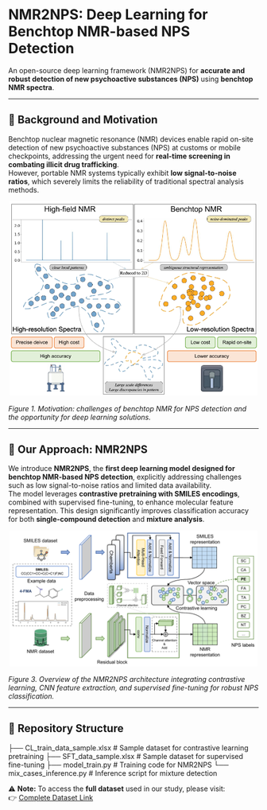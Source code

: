 # NMR2NPS: Deep Learning for Benchtop NMR-based NPS Detection

An open-source deep learning framework (NMR2NPS) for **accurate and robust detection of new psychoactive substances (NPS)** using **benchtop NMR spectra**.  

---

## 📖 Background and Motivation

Benchtop nuclear magnetic resonance (NMR) devices enable rapid on-site detection of new psychoactive substances (NPS) at customs or mobile checkpoints, addressing the urgent need for **real-time screening in combating illicit drug trafficking**.  
However, portable NMR systems typically exhibit **low signal-to-noise ratios**, which severely limits the reliability of traditional spectral analysis methods.  

<p align="center">
  <img src="fig/figure1.pdf" width="500"/>
</p>

*Figure 1. Motivation: challenges of benchtop NMR for NPS detection and the opportunity for deep learning solutions.*

---

## 🚀 Our Approach: NMR2NPS

We introduce **NMR2NPS**, the **first deep learning model designed for benchtop NMR-based NPS detection**, explicitly addressing challenges such as low signal-to-noise ratios and limited data availability.  
The model leverages **contrastive pretraining with SMILES encodings**, combined with supervised fine-tuning, to enhance molecular feature representation. This design significantly improves classification accuracy for both **single-compound detection** and **mixture analysis**.

<p align="center">
  <img src="fig/figure3.pdf" width="500"/>
</p>

*Figure 3. Overview of the NMR2NPS architecture integrating contrastive learning, CNN feature extraction, and supervised fine-tuning for robust NPS classification.*

---

## 📂 Repository Structure
├── CL_train_data_sample.xlsx # Sample dataset for contrastive learning pretraining
├── SFT_data_sample.xlsx # Sample dataset for supervised fine-tuning
├── model_train.py # Training code for NMR2NPS
└── mix_cases_inference.py # Inference script for mixture detection

⚠️ **Note:** To access the **full dataset** used in our study, please visit:  
👉 [Complete Dataset Link](XXX)  



